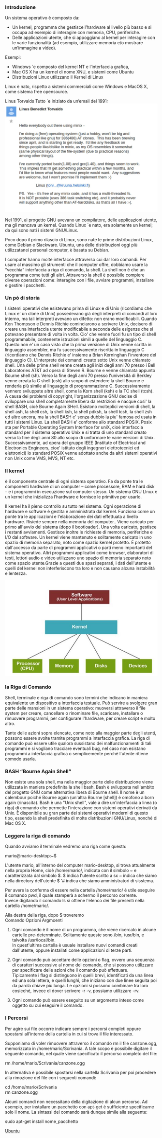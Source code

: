 
### Introduzione

Un sistema operativo è composto da:
- Un kernel, programma che gestisce l’hardware al livello più basso e si occupa ad esempio di interagire con memoria, CPU, periferiche.
- Delle applicazioni utente, che si appoggiano al kernel per interagire con le varie
funzionalità (ad esempio, utilizzare memoria e/o mostrare un’immagine a video).

Esempi: 
- Windows `e composto del kernel NT e l’interfaccia grafica, 
- Mac OS X ha un kernel di nome XNU, e sistemi come Ubuntu
- Distribuzioni Linux utilizzano il
Kernel di Linux

Linux è nato, rispetto a sistemi commerciali come Windows e MacOS X, come sistema free opensource.

Linus Torvalds
Tutto `e iniziato da un’email del 1991:
![alt text](../Images/Mail_nascita_linux.JPG)

Nel 1991, al progetto GNU avevano un compilatore, delle applicazioni utente, ma gli
mancava un kernel. Quando Linux `e nato, era solamente un kernel; da qui sono nati i sistemi GNU/Linux.

Poco dopo il primo rilascio di Linux, sono nate le prime distribuzioni Linux, come Debian
e Slackware.
Ubuntu, una delle distribuzioni oggi più utilizzatanei personal computer, è basata su
Debian.

I computer hanno molte interfacce attraverso cui dar loro comandi.
Per usare al massimo gli strumenti che il computer  offre, dobbiamo usare la “vecchia” interfaccia a riga di comando, la shell.
La shell non è che un programma come tutti gli altri.
Attraverso la shell è possibile compiere diverse operazioni come: interagire con i file, avviare programmi, installare e gestire i pacchetti. 

### Un pò di storia
I sistemi operativi che esistevano prima di Linux e di Unix (ricordiamo che Linux e' un clone di Unix) possedevano già degli interpreti di comandi al loro interno, ma tali interpreti avevano un difetto: non erano modificabili. Quando Ken Thompson e Dennis Ritchie cominciarono a scrivere Unix, decisero di creare una interfaccia utente modificabile a seconda delle esigenze che si potevano presentare di volta in volta. Cio' che venne fuori fu un tipo di shell programmabile, contenente istruzioni simili a quelle del linguaggio C. Questo non e' un caso visto che la prima versione di Unix venne scritta in linguaggio assembler, ma fu successivamente riscritta in linguaggio C (ricordiamo che Dennis Ritchie e' insieme a Brian Kerninghan l'inventore del linguaggio C). L'interprete dei comandi creato sotto Unix venne chiamato shell. Una delle prime shell venne creata agli inizi degli anni 70 presso i Bell Laboratories AT&T ad opera di Steven R. Bourne e venne chiamata appunto Bourne shell (sh). Verso la fine degli anni 70 presso l'università di Berkley venne creata la C shell (csh) allo scopo di estendere la shell Bourne e renderla più simile al linguaggio di programmazione C. Successivamente vennero sviluppate altre shell, come la Korn shell (ksh) e la TC shell (tcsh). A causa dei problemi di copyright, l'organizzazione GNU decise di sviluppare una shell completamente libera da restrizioni e nacque cosi' la shell BASH, cioè Bourne Again SHell. Esistono molteplici versioni di shell, la shell ash, la shell csh, la shell ksh, la shell pdksh, la shell tcsh, la shell zsh ed altre ancora, ma la shell BASH e' senza dubbio la piu' famosa ed usata in tutti i sistemi Linux. La shell BASH e' conforme allo standard POSIX. Posix sta per Portable Operating System Interface for uniX, cioè interfaccia standard per il sistema operativo Unix e si tratta di uno standard creato verso la fine degli anni 80 allo scopo di uniformare le varie versioni di Unix. Successivamente, ad opera del gruppo IEEE (Institute of Electrical and Electronics Engineers, cioe' istituto degli ingegneri elettrotecnici ed elettronici) lo standard POSIX venne adottato anche da altri sistemi operativi non Unix come VMS, MVS, NT etc.


### Il kernel 
è il componente centrale di ogni sistema operativo.  Fa da ponte tra le componenti hardware di un computer – come processore, RAM e hard disk – e i programmi in esecuzione sul computer stesso.
Un sistema GNU LInux  è un kernel che inizializza l’hardware e fornisce le primitive per usarlo. 

Il kernel ha il pieno controllo su tutto nel sistema. Ogni operazione di hardware e software è gestita e amministrata dal kernel. Funziona come un ponte tra le applicazioni e l'elaborazione dei dati effettuata a livello hardware. 
Risiede sempre nella memoria del computer.. Viene caricato per primo all'avvio del sistema (dopo il bootloader). Una volta caricato, gestisce i restanti avviamenti. 
Gestisce inoltre le richieste di memoria, periferiche e I/O dal software. 
Un kernel viene mantenuto e solitamente caricato in uno spazio di memoria separato, noto come spazio kernel protetto. È protetto dall'accesso da parte di programmi applicativi o parti meno importanti del sistema operativo.
Altri programmi applicativi come browser, elaboratori di testi, lettori audio e video utilizzano uno spazio di memoria separato noto come spazio utente.Grazie a questi due spazi separati, i dati dell'utente e quelli del kernel non interferiscono tra loro e non causano alcuna instabilità e lentezza.

![alt text](../Images/Kernel.JPG)

### la Riga di Comando
Shell, terminale e riga di comando sono termini che indicano in maniera equivalente un dispositivo a interfaccia testuale. Può servire a svolgere gran parte delle mansioni in un sistema operativo: muoversi attraverso il file system per creare, cancellare o rinominare file, scaricare, installare o rimuovere programmi, per configurare l'hardware, per creare script e molto altro.

Tante delle azioni sopra elencate, come noto alla maggior parte degli utenti, possono essere svolte tramite programmi a interfaccia grafica. La riga di comando può essere utile qualora sussistano dei malfunzionamenti di tali programmi e si vogliano tracciare eventuali bug, nel caso non esistano programmi a interfaccia grafica o semplicemente perché l'utente ritiene comodo usarla.

### BASH   “Bourne Again Shell”
Non esiste una sola shell, ma nella maggior parte delle distribuzione viene utilizzata in maniera predefinita la shell bash.
Bash è sviluppata nell'ambito del progetto GNU come alternativa libera di Bourne shell. Il nome è un calembour poiché Bourne again (un'altra Bourne [shell]) è omofono a born again (rinascita).
Bash è una "Unix shell", vale a dire un'interfaccia a linea (o riga) di comando che permette l'interazione con sistemi operativi derivati da Unix. È disponibile su gran parte dei sistemi operativi moderni di questo tipo, essendo la shell predefinita di molte distribuzioni GNU/Linux, nonché di Mac OS X.

### Leggere la riga di comando

Quando avviamo il terminale vedremo una riga come questa:<br>

mario@mario-desktop:~$

L'utente mario, all'interno del computer mario-desktop, si trova attualmente nella propria Home, cioè /home/mario/, indicata con il simbolo ~  e caratterizzata dal simbolo $.
$ indica l'utente scritto a sx
~ indica che siamo nella directory dell'utente $
'# indica che siamo amministratori di sisstema.


Per avere la conferma di essere nella cartella /home/mario/ è utile eseguire il comando pwd, il quale stamperà a schermo il percorso corrente.<br>
Invece digitando il comando ls si ottiene l'elenco dei file presenti nella cartella /home/mario/.

Alla destra della riga, dopo $ troveremo<br>
 Comando  Opzioni  Argmoenti


 1. Ogni comando è il nome di un programma, che viene ricercato in alcune cartelle pre-determinate. Solitamente queste sono /bin, /usr/bin, e talvolta /usr/local/bin.<br>In quest'ultima cartella è usuale installare nuovi comandi creati dall'utente, oppure installati come applicazioni di terze parti.

 2. Ogni comando può accettare delle opzioni o flag, ovvero una sequenza di caratteri successive al nome del comando, che si possono utilizzare per specificare delle azioni che il comando può effettuare.<br> Tipicamente i flag si distinguono in quelli brevi, identificati da una linea ed una sola lettera, e quelli lunghi, che iniziano con due linee seguita poi da parola chiave più lunga. Le opzioni si possono combinare tra loro cosicché, invece di dover scrivere -r -v, possiamo utilizzare -rv.

 3. Ogni comando può essere eseguito su un argomento inteso come oggetto su cui eseguire il comando.





### I Percorsi
Per agire sui file occorre indicare sempre i percorsi completi oppure spostarsi all'interno della cartella in cui si trova il file interessato. 

Supponiamo di voler rimuovere attraverso il comando rm il file canzone.ogg, memorizzato in /home/mario/Scrivania. A tale scopo è possibile digitare il seguente comando, nel quale viene specificato il percorso completo del file:

rm /home/mario/Scrivania/canzone.ogg

In alternativa è possibile spostarsi nella cartella Scrivania per poi procedere alla rimozione del file con i seguenti comandi:

cd /home/mario/Scrivania<br>
rm canzone.ogg

Alcuni comandi non necessitano della digitazione di alcun percorso. Ad esempio, per installare un pacchetto con apt-get è sufficiente specificarne solo il nome. La sintassi del comando sarà dunque simile alla seguente:

sudo apt-get install nome_pacchetto

[Ubuntu](https://wiki.ubuntu-it.org/AmministrazioneSistema)








